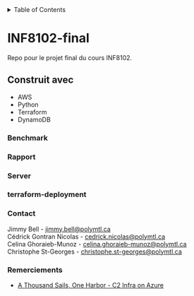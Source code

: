 <!-- TABLE OF CONTENTS -->
<details>
  <summary>Table of Contents</summary>
  <ol>
    <li><a href="#construit avec">Construit avec</a></li>
    <li><a href="#benchmark">Benchmark</a></li>
    <li><a href="#rapport">Rapport</a></li>
    <li><a href="#server">Server</a></li>
    <li><a href="#terraform-deployment">Server</a></li>
    <li><a href="#contact">Contact</a></li>
  </ol>
</details>

# INF8102-final
Repo pour le projet final du cours INF8102.

## Construit avec
* AWS
* Python
* Terraform
* DynamoDB

### Benchmark
### Rapport
### Server
### terraform-deployment
### Contact
Jimmy Bell - jimmy.bell@polymtl.ca  
Cédrick Gontran Nicolas - cedrick.nicolas@polymtl.ca  
Celina Ghoraieb-Munoz - celina.ghoraieb-munoz@polymtl.ca  
Christophe St-Georges - christophe.st-georges@polymtl.ca  

### Remerciements
* [A Thousand Sails, One Harbor - C2 Infra on Azure](https://0xdarkvortex.dev/c2-infra-on-azure/)

